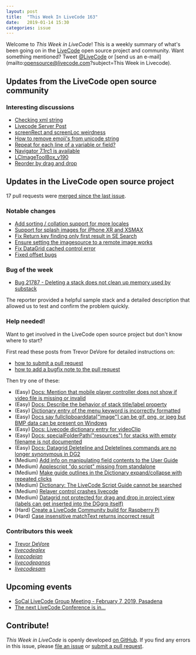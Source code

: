 ```yaml
---
layout: post
title:  "This Week In LiveCode 163"
date:   2019-01-14 15:30
categories: issue
---
```


Welcome to *This Week in LiveCode*!  This is a weekly summary of what's been
going on in the [LiveCode](https://livecode.com/) open source project and
community.  Want something mentioned?  Tweet
[@LiveCode](https://twitter.com/LiveCode) or
[send us an e-mail](mailto:opensource@livecode.com?subject=This Week in Livecode).

## Updates from the LiveCode open source community

<!---
### News & blog posts

- [Visitors in LiveCode](https://livecode.com/visitors-in-livecode/)
--->

### Interesting discussions

- [Checking xml string](https://www.mail-archive.com/use-livecode@lists.runrev.com/msg100037.html)
- [Livecode Server Post](https://www.mail-archive.com/use-livecode@lists.runrev.com/msg100064.html)
- [screenRect and screenLoc weirdness](https://www.mail-archive.com/use-livecode@lists.runrev.com/msg100050.html)
- [How to remove emoji's from unicode string](https://www.mail-archive.com/use-livecode@lists.runrev.com/msg100086.html)
- [Repeat for each line of a variable or field?](https://www.mail-archive.com/use-livecode@lists.runrev.com/msg100077.html)
- [Navigator 7.1rc1 is available](https://www.mail-archive.com/use-livecode@lists.runrev.com/msg100083.html)
- [LCImageToolBox_v190](https://www.mail-archive.com/use-livecode@lists.runrev.com/msg100085.html)
- [Reorder by drag and drop](http://forums.livecode.com/viewtopic.php?t=32024&p=175201#p175201)


## Updates in the LiveCode open source project

17 pull requests were [merged since the last issue](https://github.com/search?q=org%3Alivecode+is%3Apublic+is%3Apr+is%3Amerged+merged%3A2019-01-07..2019-01-13&type=Issues).


<!---
### New LiveCode releases

- [LiveCode 9.0.2](https://www.mail-archive.com/use-livecode@lists.runrev.com/msg99471.html
)
--->



### Notable changes

- [Add sorting / collation support for more locales](https://github.com/livecode/livecode/pull/6846)
- [Support for splash images for iPhone XR and XSMAX](https://github.com/livecode/livecode/pull/6836)
- [Fix Return key finding only first result in SE Search](https://github.com/livecode/livecode-ide/pull/2023)
- [Ensure setting the imagesource to a remote image works](https://github.com/livecode/livecode/pull/6832)
- [Fix DataGrid cached control error](https://github.com/livecode/livecode-ide/pull/2021)
- [Fixed offset bugs](https://github.com/livecode/livecode/pull/6797)


### Bug of the week

- [Bug 21787 - Deleting a stack does not clean up memory used by substack](http://quality.livecode.com/show_bug.cgi?id=21787)

The reporter provided a helpful sample stack and a detailed description that allowed us to test and confirm the problem quickly.



### Help needed!

Want to get involved in the LiveCode open source project but don't know where
to start?  

First read these posts from Trevor DeVore for detailed instructions on:

- [how to submit a pull request](https://www.mail-archive.com/use-livecode@lists.runrev.com/msg98530.html)
- [how to add a bugfix note to the pull request](https://www.mail-archive.com/use-livecode@lists.runrev.com/msg98611.html)

Then try one of these:

- (Easy) [Docs: Mention that mobile player controller does not show if video file is missing or invalid](https://quality.livecode.com/show_bug.cgi?id=19631)
- (Easy) [Docs: Describe the behavior of stack title/label property](https://quality.livecode.com/show_bug.cgi?id=19660)
- (Easy) [Dictionary entry of the menu keyword is incorrectly formatted](https://quality.livecode.com/show_bug.cgi?id=20364)
- (Easy) [Docs say fullclipboarddata["image"] can be gif, png, or jpeg but BMP data can be present on Windows](https://quality.livecode.com/show_bug.cgi?id=20472)
- (Easy) [Docs: Livecode dictionary entry for videoClip](https://quality.livecode.com/show_bug.cgi?id=21156)
- (Easy) [Docs: specialFolderPath("resources") for stacks with empty filename is not documented](https://quality.livecode.com/show_bug.cgi?id=21183)
- (Easy) [Docs: Datagrid Deleteline and Deletelines commands are no longer synonymous in DG2](https://quality.livecode.com/show_bug.cgi?id=21576)
- (Medium) [Add info on manipulating field contents to the User Guide](http://quality.livecode.com/show_bug.cgi?id=18990)
- (Medium) [Applescript "do script" missing from standalone](http://quality.livecode.com/show_bug.cgi?id=20993)
- (Medium) [Make guide outlines in the Dictionary expand/collapse with repeated clicks](http://quality.livecode.com/show_bug.cgi?id=18184)
- (Medium) [Dictionary: The LiveCode Script Guide cannot be searched](http://quality.livecode.com/show_bug.cgi?id=15957)
- (Medium) [Relayer control crashes livecode](https://quality.livecode.com/show_bug.cgi?id=21460)
- (Medium) [Datagrid not protected for drag and drop in project view (labels can get inserted into the DGgrp itself)](https://quality.livecode.com/show_bug.cgi?id=21750)
- (Hard) [Create a LiveCode Community build for Raspberry Pi](http://forums.livecode.com/viewtopic.php?f=76&t=27912)
- (Hard) [Case insensitive matchText returns incorrect result](https://quality.livecode.com/show_bug.cgi?id=15312)


### Contributors this week

- [Trevor DeVore](https://github.com/trevordevore)
- *[livecodealex](https://github.com/livecodealex)*   
- *[livecodeian](https://github.com/livecodeian)*  
- *[livecodepanos](https://github.com/livecodepanos)*  
- *[livecodesam](https://github.com/livecodesam)*  

<!---
## Other LiveCode News


This section brings you other interesting news from across the LiveCode universe over the last week. This section may include non OSS projects.

- [IMAP library, or support via tsNet?](https://www.mail-archive.com/use-livecode@lists.runrev.com/msg99875.html)

--->

## Upcoming events

* [SoCal LiveCode Group Meeting - February 7, 2019, Pasadena](http://forums.livecode.com/viewtopic.php?f=50&t=32009)
* [The next LiveCode Conference is in...](https://www.mail-archive.com/use-livecode@lists.runrev.com/msg94801.html)


## Contribute!

*This Week in LiveCode* is openly developed
[on GitHub](https://github.com/livecode/this-week-in-livecode).
If you find any errors in this issue, please
[file an issue](https://github.com/livecode/this-week-in-livecode/issues) or
[submit a pull request](https://github.com/livecode/this-week-in-livecode/pulls).
